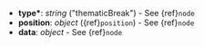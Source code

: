 - __type*__: _string_ ("thematicBreak") - See {ref}`node`
- __position__: _object_ ({ref}`position`) - See {ref}`node`
- __data__: _object_ - See {ref}`node`
